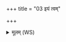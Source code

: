 +++
title = "03 इयं त्वम्"

+++
<details><summary>मूलम् (WS)</summary>

इयं त्वं भवस्त्वाहुतिः समिद्देवी सहीयसि  
राज्ञो वरुणस्य बन्धोसि सोऽमुमामुष्यायणममुष्याः पुत्रमह्वे रात्रये बधान ॥ ॥ ३ ॥
</details>